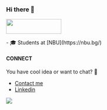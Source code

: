 ### Hi there 👋

<img width="150" height="40" src="https://visitor-badge.glitch.me/badge?page_id=viewless">
   <br>
 
</p>
- 🎓 Students at [NBU](https://nbu.bg/)

#### CONNECT
You have cool idea or want to chat? 🔽
- [Contact me](mailto:nikola.dionisiev@gmail.com)
- [Linkedin](https://www.linkedin.com/in/nikola-zahariev-69974713b/)

![](https://komarev.com/ghpvc/?username=viewless&color=grey&label=views&style=flat-square)

